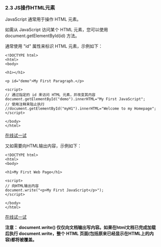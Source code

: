 ### 2.3 JS操作HTML元素

JavaScript 通常用于操作 HTML 元素。

如需从 JavaScript 访问某个 HTML 元素，您可以使用 document.getElementById\(id\) 方法。

通常使用 "id" 属性来标识 HTML 元素，示例如下：

```
<!DOCTYPE html>
<html>
<body>

<h1></h1>

<p id="demo">My First Paragraph.</p>

<script>
// 通过指定的 id 来访问 HTML 元素，并改变其内容
document.getElementById("demo").innerHTML="My First JavaScript";
// 使用注释来阻止执行
//document.getElementById("myH1").innerHTML="Welcome to my Homepage";
</script>

</body>
</html>
```

[在线试一试](http://www.w3school.com.cn/tiy/t.asp?f=js_dom)

又如需要向HTML输出内容，示例如下：

```
<!DOCTYPE html>
<html>
<body>

<h1>My First Web Page</h1>

<script>
// 向HTML输出内容
document.write("<p>My First JavaScript</p>");
</script>

</body>
</html>
```

[在线试一试](http://www.w3school.com.cn/tiy/t.asp?f=js_write)

**注意： document.write\(\) 仅仅向文档输出写内容。如果在html文档已完成加载后执行 document.write，整个 HTML 页面\(包括原来已经显示在HTML上的内容\)都将被覆盖。**

